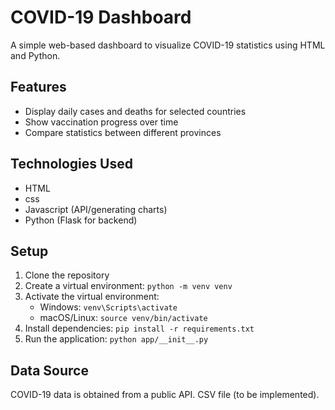 # COVID-19 Dashboard

A simple web-based dashboard to visualize COVID-19 statistics using HTML and Python.

## Features

* Display daily cases and deaths for selected countries
* Show vaccination progress over time
* Compare statistics between different provinces

## Technologies Used

* HTML
* css 
* Javascript (API/generating charts)
* Python (Flask for backend)
  

## Setup

1. Clone the repository
2. Create a virtual environment: `python -m venv venv`
3. Activate the virtual environment:
   - Windows: `venv\Scripts\activate`
   - macOS/Linux: `source venv/bin/activate`
4. Install dependencies: `pip install -r requirements.txt`
5. Run the application: `python app/__init__.py`

## Data Source

COVID-19 data is obtained from a public API. CSV file (to be implemented).
